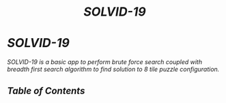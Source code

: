 <p align="center">
  <a href="https://getbootstrap.com/">
    <i src=".\img\logo\project_logo1.ico">
  </a>
  
</p>
<h1 align="center"> SOLVID-19 </h1>


# SOLVID-19

SOLVID-19 is a basic app to perform brute force search coupled with breadth first search algorithm to find solution 
to 8 tile puzzle configuration.

## Table of Contents

 
